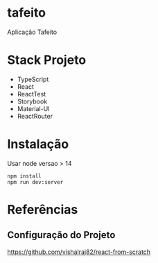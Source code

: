 # tafeito
Aplicação Tafeito


# Stack Projeto
- TypeScript
- React
- ReactTest
- Storybook
- Material-UI
- ReactRouter

# Instalação

Usar node versao > 14 
```
npm install
npm run dev:server
```

# Referências

## Configuração do Projeto
https://github.com/vishalraj82/react-from-scratch
